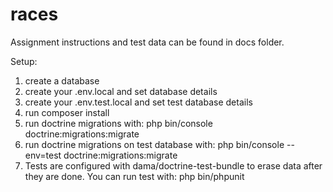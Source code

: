 # races

Assignment instructions and test data can be found in docs folder.

Setup:

1. create a database
2. create your .env.local and set database details
3. create your .env.test.local and set test database details
4. run composer install
5. run doctrine migrations with: php bin/console doctrine:migrations:migrate 
6. run doctrine migrations on test database with: php bin/console --env=test doctrine:migrations:migrate
7. Tests are configured with dama/doctrine-test-bundle to erase data after they are done. You can run test with: php bin/phpunit
